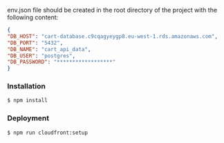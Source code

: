 env.json file should be created in the root directory of the project with the following content:
```json
{
"DB_HOST": "cart-database.c9cqagyeygp8.eu-west-1.rds.amazonaws.com",
"DB_PORT": "5432",
"DB_NAME": "cart_api_data",
"DB_USER": "postgres",
"DB_PASSWORD": "******************"
}
```

### Installation

```bash
$ npm install
```

### Deployment

```bash
$ npm run cloudfront:setup
```



